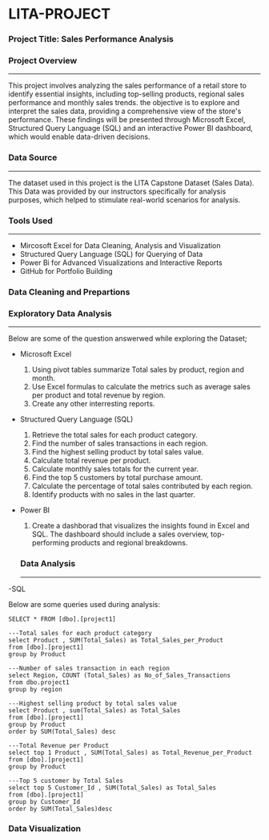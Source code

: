 # LITA-PROJECT

### Project Title: Sales Performance Analysis

### Project Overview
---
This project involves analyzing the sales performance of a retail store to identify essential insights, including top-selling products, regional sales performance and monthly sales trends. the objective is to explore and interpret the sales data, providing a comprehensive view of the store's performance. These findings will be presented through Microsoft Excel, Structured Query Language (SQL) and an interactive Power BI dashboard, which would enable data-driven decisions. 

### Data Source
---
The dataset used in this project is the LITA Capstone Dataset (Sales Data). This Data was provided by our instructors specifically for analysis purposes, which helped to stimulate real-world scenarios for analysis.

### Tools Used
---
- Mircosoft Excel for Data Cleaning, Analysis and Visualization
- Structured Query Language (SQL) for Querying of Data
- Power Bi for Advanced Visualizations and Interactive Reports
- GitHub for Portfolio Building

 ### Data Cleaning and Prepartions

  ### Exploratory Data Analysis
  ---
  Below are some of the question answerwed while exploring the Dataset;
- Microsoft Excel
    1. Using pivot tables summarize Total sales by product, region and month.
    2. Use Excel formulas to calculate the metrics such as average sales per product and total revenue by region.
    3. Create any other interresting reports.

- Structured Query Language (SQL)
   1. Retrieve the total sales for each product category.
   2. Find the number of sales transactions in each region.
   3. Find the highest selling product by total sales value.
   4. Calculate total revenue per product.
   5. Calculate monthly sales totals for the current year.
   6. Find the top 5 customers by total purchase amount.
   7. Calculate the percentage of total sales contributed by each region.
   8. Identify products with no sales in the last quarter.

- Power BI
  1. Create a dashborad that visualizes the insights found in Excel and SQL. The dashboard should include a sales overview, top-performing products and regional breakdowns.
 
  ### Data Analysis
  ---
-SQL

 Below are some queries used during analysis: 
```
SELECT * FROM [dbo].[project1] 

---Total sales for each product category 
select Product , SUM(Total_Sales) as Total_Sales_per_Product
from [dbo].[project1]
group by Product

---Number of sales transaction in each region
select Region, COUNT (Total_Sales) as No_of_Sales_Transactions
from dbo.project1
group by region

---Highest selling product by total sales value
select Product , sum(Total_Sales) as Total_Sales
from [dbo].[project1]
group by Product
order by SUM(Total_Sales) desc

---Total Revenue per Product
select top 1 Product , SUM(Total_Sales) as Total_Revenue_per_Product
from [dbo].[project1]
group by Product

---Top 5 customer by Total Sales
select top 5 Customer_Id , SUM(Total_Sales) as Total_Sales
from [dbo].[project1]
group by Customer_Id
order by SUM(Total_Sales)desc

```

### Data Visualization

  

  
   
